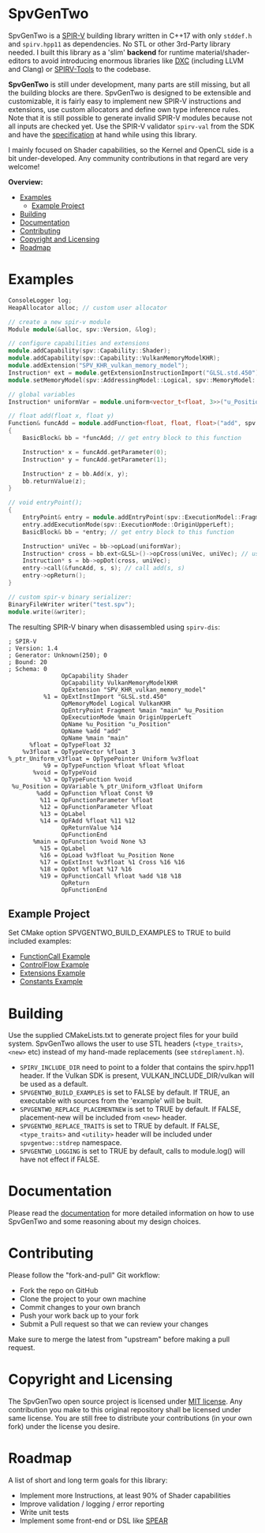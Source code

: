 # SpvGenTwo

SpvGenTwo is a [SPIR-V](https://www.khronos.org/registry/spir-v/) building library written in C++17 with only `stddef.h` and `spirv.hpp11` as dependencies. No STL or other 3rd-Party library needed.
I built this library as a 'slim' **backend** for runtime material/shader-editors to avoid introducing enormous libraries like [DXC](https://github.com/microsoft/DirectXShaderCompiler) (including LLVM and Clang) or [SPIRV-Tools](https://github.com/KhronosGroup/SPIRV-Tools) to the codebase.

__SpvGenTwo__ is still under development, many parts are still missing, but all the building blocks are there. SpvGenTwo is designed to be extensible and customizable, it is fairly easy to implement new SPIR-V instructions and extensions, use custom allocators and define own type inference rules. Note that it is still possible to generate invalid SPIR-V modules because not all inputs are checked yet. Use the SPIR-V validator `spirv-val` from the SDK and have the [specification](https://www.khronos.org/registry/spir-v/specs/unified1/SPIRV.pdf) at hand while using this library.

I mainly focused on Shader capabilities, so the Kernel and OpenCL side is a bit under-developed. Any community contributions in that regard are very welcome!

**Overview:**
* [Examples](#Examples)
    * [Example Project](#Example-Project)
* [Building](#Building)
* [Documentation](#Documentation)
* [Contributing](#Contributing)
* [Copyright and Licensing](#Copyright-and-Licensing)
* [Roadmap](#Roadmap)

# Examples

```cpp
ConsoleLogger log;
HeapAllocator alloc; // custom user allocator

// create a new spir-v module
Module module(&alloc, spv::Version, &log);

// configure capabilities and extensions
module.addCapability(spv::Capability::Shader);
module.addCapability(spv::Capability::VulkanMemoryModelKHR);
module.addExtension("SPV_KHR_vulkan_memory_model");
Instruction* ext = module.getExtensionInstructionImport("GLSL.std.450");
module.setMemoryModel(spv::AddressingModel::Logical, spv::MemoryModel::VulkanKHR);

// global variables
Instruction* uniformVar = module.uniform<vector_t<float, 3>>("u_Position");

// float add(float x, float y)
Function& funcAdd = module.addFunction<float, float, float>("add", spv::FunctionControlMask::Const);
{
    BasicBlock& bb = *funcAdd; // get entry block to this function

    Instruction* x = funcAdd.getParameter(0);
    Instruction* y = funcAdd.getParameter(1);

    Instruction* z = bb.Add(x, y);
    bb.returnValue(z);
}

// void entryPoint();
{
    EntryPoint& entry = module.addEntryPoint(spv::ExecutionModel::Fragment, "main");
    entry.addExecutionMode(spv::ExecutionMode::OriginUpperLeft);
    BasicBlock& bb = *entry; // get entry block to this function

    Instruction* uniVec = bb->opLoad(uniformVar);
    Instruction* cross = bb.ext<GLSL>()->opCross(uniVec, uniVec); // use GLSL.std.450 extension
    Instruction* s = bb->opDot(cross, uniVec);
    entry->call(&funcAdd, s, s); // call add(s, s)
    entry->opReturn();
}

// custom spir-v binary serializer:
BinaryFileWriter writer("test.spv");
module.write(&writer);
```

The resulting SPIR-V binary when disassembled using `spirv-dis`:
```
; SPIR-V
; Version: 1.4
; Generator: Unknown(250); 0
; Bound: 20
; Schema: 0
               OpCapability Shader
               OpCapability VulkanMemoryModelKHR
               OpExtension "SPV_KHR_vulkan_memory_model"
          %1 = OpExtInstImport "GLSL.std.450"
               OpMemoryModel Logical VulkanKHR
               OpEntryPoint Fragment %main "main" %u_Position
               OpExecutionMode %main OriginUpperLeft
               OpName %u_Position "u_Position"
               OpName %add "add"
               OpName %main "main"
      %float = OpTypeFloat 32
    %v3float = OpTypeVector %float 3
%_ptr_Uniform_v3float = OpTypePointer Uniform %v3float
          %9 = OpTypeFunction %float %float %float
       %void = OpTypeVoid
          %3 = OpTypeFunction %void
 %u_Position = OpVariable %_ptr_Uniform_v3float Uniform
        %add = OpFunction %float Const %9
         %11 = OpFunctionParameter %float
         %12 = OpFunctionParameter %float
         %13 = OpLabel
         %14 = OpFAdd %float %11 %12
               OpReturnValue %14
               OpFunctionEnd
       %main = OpFunction %void None %3
         %15 = OpLabel
         %16 = OpLoad %v3float %u_Position None
         %17 = OpExtInst %v3float %1 Cross %16 %16
         %18 = OpDot %float %17 %16
         %19 = OpFunctionCall %float %add %18 %18
               OpReturn
               OpFunctionEnd
```

## Example Project

Set CMake option SPVGENTWO_BUILD_EXAMPLES to TRUE to build included examples:

* [FunctionCall Example](example/source/FunctionCall.cpp)
* [ControlFlow Example](example/source/ControlFlow.cpp)
* [Extensions Example](example/source/Extensions.cpp)
* [Constants Example](example/source/Constants.cpp)

# Building

Use the supplied CMakeLists.txt to generate project files for your build system. SpvGenTwo allows the user to use STL headers (`<type_traits>`, `<new>` etc) instead of my hand-made replacements (see `stdreplament.h`).

* `SPIRV_INCLUDE_DIR` need to point to a folder that contains the spirv.hpp11 header. If the Vulkan SDK is present, VULKAN_INCLUDE_DIR/vulkan will be used as a default.
* `SPVGENTWO_BUILD_EXAMPLES` is set to FALSE by default. If TRUE, an executable with sources from the 'example' will be built.
* `SPVGENTWO_REPLACE_PLACEMENTNEW` is set to TRUE by default. If FALSE, placement-new will be included from `<new>` header.
* `SPVGENTWO_REPLACE_TRAITS` is set to TRUE by default. If FALSE, `<type_traits>` and `<utility>` header will be included under `spvgentwo::stdrep` namespace.
* `SPVGENTWO_LOGGING` is set to TRUE by default, calls to module.log() will have not effect if FALSE.

# Documentation

Please read the [documentation](DOCUMENTATION.md) for more detailed information on how to use SpvGenTwo and some reasoning about my design choices.

# Contributing

Please follow the "fork-and-pull" Git workflow:

* Fork the repo on GitHub
* Clone the project to your own machine
* Commit changes to your own branch
* Push your work back up to your fork
* Submit a Pull request so that we can review your changes

Make sure to merge the latest from "upstream" before making a pull request.

# Copyright and Licensing

The SpvGenTwo open source project is licensed under [MIT license](LICENSE).
Any contribution you make to this original repository shall be licensed under same license. You are still free to distribute your contributions (in your own fork) under the license you desire.

# Roadmap

A list of short and long term goals for this library:

* Implement more Instructions, at least 90% of Shader capabilities
* Improve validation / logging / error reporting
* Write unit tests
* Implement some front-end or DSL like [SPEAR](https://github.com/rAzoR8/SPEAR)